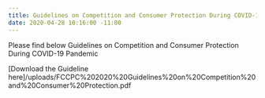 ```yaml
---
title: Guidelines on Competition and Consumer Protection During COVID-19 Pandemic
date: 2020-04-28 10:16:00 -11:00
---
```


Please find below Guidelines on Competition and Consumer Protection During COVID-19 Pandemic

[Download the Guideline here]/uploads/FCCPC%202020%20Guidelines%20on%20Competition%20and%20Consumer%20Protection.pdf